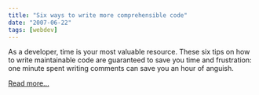 ```yaml
---
title: "Six ways to write more comprehensible code"
date: "2007-06-22"
tags: [webdev]
---
```


As a developer, time is your most valuable resource. These six tips on how to write maintainable code are guaranteed to save you time and frustration: one minute spent writing comments can save you an hour of anguish.

[Read more...](http://www.ibm.com/developerworks/linux/library/l-clear-code/index.html?ca=drs-)
